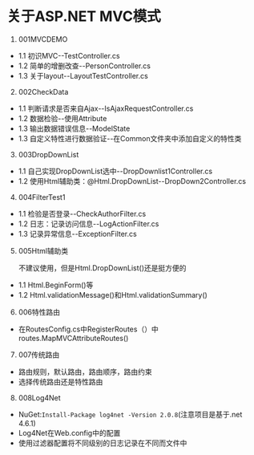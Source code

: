 # 关于ASP.NET MVC模式

1. 001MVCDEMO

* 1.1 初识MVC--TestController.cs
* 1.2 简单的增删改查--PersonController.cs
* 1.3 关于layout--LayoutTestController.cs

2. 002CheckData

* 1.1 判断请求是否来自Ajax--IsAjaxRequestController.cs
* 1.2 数据检验--使用Attribute
* 1.3 输出数据错误信息--ModelState
* 1.3 自定义特性进行数据验证--在Common文件夹中添加自定义的特性类


3. 003DropDownList

* 1.1 自己实现DropDownList选中--DropDownlist1Controller.cs
* 1.2 使用Html辅助类：@Html.DropDownList--DropDown2Controller.cs


4. 004FilterTest1

* 1.1 检验是否登录--CheckAuthorFilter.cs
* 1.2 日志：记录访问信息--LogActionFilter.cs
* 1.3 记录异常信息--ExceptionFilter.cs


5. 005Html辅助类

   不建议使用，但是Html.DropDownList()还是挺方便的

* 1.1 Html.BeginForm()等
* 1.2 Html.validationMessage()和Html.validationSummary()

6. 006特性路由

* 在RoutesConfig.cs中RegisterRoutes（）中routes.MapMVCAttributeRoutes()

7. 007传统路由

* 路由规则，默认路由，路由顺序，路由约束
* 选择传统路由还是特性路由

8. 008Log4Net

* NuGet:`Install-Package log4net -Version 2.0.8`(注意项目是基于.net 4.6.1)
* Log4Net在Web.config中的配置
* 使用过滤器配置将不同级别的日志记录在不同而文件中